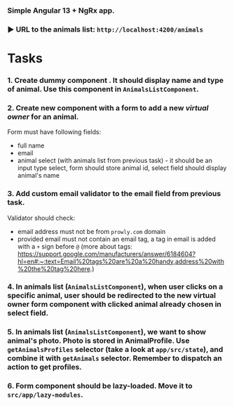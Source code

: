 ### Simple Angular 13 + NgRx app.

### ▶️ URL to the animals list: `http://localhost:4200/animals`

# **Tasks**

### 1. Create dummy component <app-animal-item>. It should display name and type of animal. Use this component in `AnimalsListComponent`.

### 2. Create new component with a form to add a new *virtual owner* for an animal.
Form must have following fields:

  * full name
  * email
  * animal select (with animals list from previous task) - it should be an input type select, form should store animal id, select field should display animal's name

### 3. Add custom email validator to the email field from previous task.
Validator should check:

  * email address must not be from `prowly.com` domain
  * provided email must not contain an email tag, a tag in email is added with a `+` sign before `@` (more about tags: https://support.google.com/manufacturers/answer/6184604?hl=en#:~:text=Email%20tags%20are%20a%20handy,address%20with%20the%20tag%20here.)
  
### 4. In animals list (`AnimalsListComponent`), when user clicks on a specific animal, user should be redirected to the  new virtual owner form component with clicked animal already chosen in select field.

### 5. In animals list (`AnimalsListComponent`), we want to show animal's photo. Photo is stored in AnimalProfile. Use `getAnimalsProfiles` selector (take a look at `app/src/state`), and combine it with `getAnimals` selector. Remember to dispatch an action to get profiles.

### 6. Form component should be lazy-loaded. Move it to `src/app/lazy-modules`.